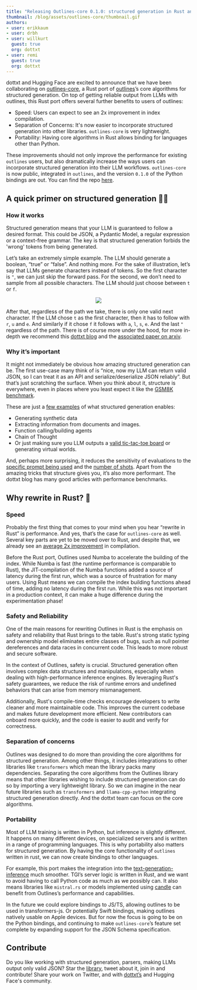 ```yaml
---
title: "Releasing Outlines-core 0.1.0: structured generation in Rust and Python" 
thumbnail: /blog/assets/outlines-core/thumbnail.gif
authors:
- user: erikkaum
- user: drbh
- user: willkurt
  guest: true
  org: dottxt
- user: remi
  guest: true
  org: dottxt
---
```


dottxt and Hugging Face are excited to announce that we have been collaborating on [outlines-core](https://github.com/dottxt-ai/outlines-core), a Rust port of [outlines](https://github.com/dottxt-ai/outlines)’s core algorithms for structured generation. On top of getting reliable output from LLMs with outlines, this Rust port offers several further benefits to users of outlines:

- Speed: Users can expect to see an 2x improvement in index compilation.
- Separation of Concerns: It's now easier to incorporate structured generation into other libraries. `outlines-core` is very lightweight.
- Portability: Having core algorithms in Rust allows binding for languages other than Python.

These improvements should not only improve the performance for existing `outlines` users, but also dramatically increase the ways users can incorporate structured generation into their LLM workflows. `outlines-core` is now public, integrated in `outlines`, and the version `0.1.0` of the Python bindings are out. You can find the repo [here](https://github.com/dottxt-ai/outlines-core).

## A quick primer on structured generation 🧑‍🎓 

### How it works

Structured generation means that your LLM is guaranteed to follow a desired format. This could be JSON, a Pydantic Model, a regular expression or a context-free grammar. The key is that  structured generation forbids the 'wrong' tokens from being generated.

Let’s take an extremely simple example. The LLM should generate a boolean, “true” or “false”. And nothing more. For the sake of illustration, let’s say that LLMs generate characters instead of tokens. So the first character is `"`, we can just skip the forward pass. For the second, we don’t need to sample from all possible characters. The LLM should just choose between `t` or `f`. 

<p align="center">
  <img src="https://huggingface.co/datasets/huggingface/documentation-images/resolve/main/blog/outlines-core/graph.png"><br>
</p>

After that, regardless of the path we take, there is only one valid next character. If the LLM chose `t` as the first character, then it has to follow with `r`, `u` and `e`. And similarly if it chose `f` it follows with `a`, `l`, `s`, `e`. And the last `"` regardless of the path. There is of course more under the hood, for more in-depth we recommend this [dottxt blog](https://blog.dottxt.co/coalescence.html) and the [associated paper on arxiv](https://arxiv.org/abs/2307.09702).

### Why it’s important

It might not immediately be obvious how amazing structured generation can be. The first use-case many think of is “nice, now my LLM can return valid JSON, so I can treat it as an API and serialize/deserialize JSON reliably”. But that’s just scratching the surface. When you think about it, structure is everywhere, even in places where you least expect it like the [GSM8K benchmark](https://blog.dottxt.co/performance-gsm8k.html).

These are just a [few examples](https://dottxt-ai.github.io/outlines/cookbook/) of what structured generation enables:
- Generating synthetic data
- Extracting information from documents and images.
- Function calling/building agents
- Chain of Thought
- Or just making sure you LLM outputs a [valid tic-tac-toe board](https://x.com/dottxtai/status/1840826952577421646) or generating virtual worlds.

And, perhaps more surprising, it reduces the sensitivity of evaluations to the [specific prompt being used](https://huggingface.co/blog/evaluation-structured-outputs) and the [number of shots](https://blog.dottxt.co/prompt-efficiency.html). Apart from the amazing tricks that structure gives you, it’s also more performant. The dottxt blog has many good articles with performance benchmarks.

## Why rewrite in Rust? 🦀

### Speed

Probably the first thing that comes to your mind when you hear “rewrite in Rust” is performance. And yes, that’s the case for `outlines-core` as well. Several key parts are yet to be moved over to Rust, and despite that, we already see an [average 2x improvement](https://github.com/dottxt-ai/benchmarks) in compilation.

Before the Rust port, Outlines used Numba to accelerate the building of the index. While Numba is fast (the runtime performance is comparable to Rust), the JIT-compilation of the Numba functions added a source of latency during the first run, which was a source of frustration for many users. Using Rust means we can compile the index building functions ahead of time, adding no latency during the first run. While this was not important in a production context, it can make a huge difference during the experimentation phase!

### Safety and Reliability

One of the main reasons for rewriting Outlines in Rust is the emphasis on safety and reliability that Rust brings to the table. Rust's strong static typing and ownership model eliminates entire classes of bugs, such as null pointer dereferences and data races in concurrent code. This leads to more robust and secure software.

In the context of Outlines, safety is crucial. Structured generation often involves complex data structures and manipulations, especially when dealing with high-performance inference engines. By leveraging Rust's safety guarantees, we reduce the risk of runtime errors and undefined behaviors that can arise from memory mismanagement.

Additionally, Rust's compile-time checks encourage developers to write cleaner and more maintainable code. This improves the current codebase and makes future development more efficient. New contributors can onboard more quickly, and the code is easier to audit and verify for correctness.

### Separation of concerns

Outlines was designed to do more than providing the core algorithms for structured generation. Among other things, it includes integrations to other libraries like `transformers` which mean the library packs many dependencies. Separating the core algorithms from the Outlines library means that other libraries wishing to include structured generation can do so by importing a very lightweight library. So we can imagine in the near future libraries such as `transformers` and `llama-cpp-python` integrating structured generation directly. And the dottxt team can focus on the core algorithms.

### Portability

Most of LLM training is written in Python, but inference is slightly different. It happens on many different devices, on specialized servers and is written in a range of programming languages. This is why portability also matters for structured generation. By having the core functionality of `outlines` written in rust, we can now create bindings to other languages.

For example, this port makes the integration into the [text-generation-inference](https://github.com/huggingface/text-generation-inference) much smoother. TGI’s server logic is written in Rust, and we want to avoid having to call Python code as much as we possibly can. It also means libraries like `mistral.rs` or models implemented using [candle](https://github.com/huggingface/candle) can benefit from Outlines’s performance and capabilities. 

In the future we could explore bindings to JS/TS, allowing outlines to be used in transformers-js. Or potentially Swift bindings, making outlines natively usable on Apple devices. But for now the focus is going to be on the Python bindings, and continuing to make `outlines-core`’s feature set complete by expanding support for the JSON Schema specification.

## Contribute

Do you like working with structured generation, parsers, making LLMs output only valid JSON? Star the [library](https://github.com/dottxt-ai/outlines-core), tweet about it, join in and contribute! Share your work on Twitter, and with [dottxt’s](https://discord.com/invite/R9DSu34mGd) and Hugging Face's community.

